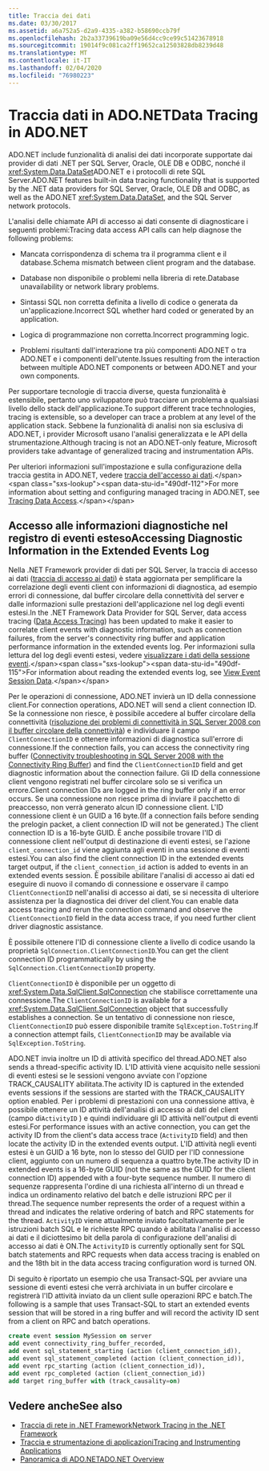 ```yaml
---
title: Traccia dei dati
ms.date: 03/30/2017
ms.assetid: a6a752a5-d2a9-4335-a382-b58690ccb79f
ms.openlocfilehash: 2b2a33739619ba09e56d4cc9ce99c51423678918
ms.sourcegitcommit: 19014f9c081ca2ff19652ca12503828db8239d48
ms.translationtype: MT
ms.contentlocale: it-IT
ms.lasthandoff: 02/04/2020
ms.locfileid: "76980223"
---
```

# <a name="data-tracing-in-adonet"></a><span data-ttu-id="490df-102">Traccia dati in ADO.NET</span><span class="sxs-lookup"><span data-stu-id="490df-102">Data Tracing in ADO.NET</span></span>

<span data-ttu-id="490df-103">ADO.NET include funzionalità di analisi dei dati incorporate supportate dai provider di dati .NET per SQL Server, Oracle, OLE DB e ODBC, nonché il <xref:System.Data.DataSet>ADO.NET e i protocolli di rete SQL Server.</span><span class="sxs-lookup"><span data-stu-id="490df-103">ADO.NET features built-in data tracing functionality that is supported by the .NET data providers for SQL Server, Oracle, OLE DB and ODBC, as well as the ADO.NET <xref:System.Data.DataSet>, and the SQL Server network protocols.</span></span>

<span data-ttu-id="490df-104">L'analisi delle chiamate API di accesso ai dati consente di diagnosticare i seguenti problemi:</span><span class="sxs-lookup"><span data-stu-id="490df-104">Tracing data access API calls can help diagnose the following problems:</span></span>

- <span data-ttu-id="490df-105">Mancata corrispondenza di schema tra il programma client e il database.</span><span class="sxs-lookup"><span data-stu-id="490df-105">Schema mismatch between client program and the database.</span></span>

- <span data-ttu-id="490df-106">Database non disponibile o problemi nella libreria di rete.</span><span class="sxs-lookup"><span data-stu-id="490df-106">Database unavailability or network library problems.</span></span>

- <span data-ttu-id="490df-107">Sintassi SQL non corretta definita a livello di codice o generata da un'applicazione.</span><span class="sxs-lookup"><span data-stu-id="490df-107">Incorrect SQL whether hard coded or generated by an application.</span></span>

- <span data-ttu-id="490df-108">Logica di programmazione non corretta.</span><span class="sxs-lookup"><span data-stu-id="490df-108">Incorrect programming logic.</span></span>

- <span data-ttu-id="490df-109">Problemi risultanti dall'interazione tra più componenti ADO.NET o tra ADO.NET e i componenti dell'utente.</span><span class="sxs-lookup"><span data-stu-id="490df-109">Issues resulting from the interaction between multiple ADO.NET components or between ADO.NET and your own components.</span></span>

<span data-ttu-id="490df-110">Per supportare tecnologie di traccia diverse, questa funzionalità è estensibile, pertanto uno sviluppatore può tracciare un problema a qualsiasi livello dello stack dell'applicazione.</span><span class="sxs-lookup"><span data-stu-id="490df-110">To support different trace technologies, tracing is extensible, so a developer can trace a problem at any level of the application stack.</span></span> <span data-ttu-id="490df-111">Sebbene la funzionalità di analisi non sia esclusiva di ADO.NET, i provider Microsoft usano l'analisi generalizzata e le API della strumentazione.</span><span class="sxs-lookup"><span data-stu-id="490df-111">Although tracing is not an ADO.NET-only feature, Microsoft providers take advantage of generalized tracing and instrumentation APIs.</span></span>

<span data-ttu-id="490df-112">Per ulteriori informazioni sull'impostazione e sulla configurazione della traccia gestita in ADO.NET, vedere [traccia dell'accesso ai dati](https://docs.microsoft.com/previous-versions/sql/sql-server-2012/hh880086(v=msdn.10)).</span><span class="sxs-lookup"><span data-stu-id="490df-112">For more information about setting and configuring managed tracing in ADO.NET, see [Tracing Data Access](https://docs.microsoft.com/previous-versions/sql/sql-server-2012/hh880086(v=msdn.10)).</span></span>

## <a name="accessing-diagnostic-information-in-the-extended-events-log"></a><span data-ttu-id="490df-113">Accesso alle informazioni diagnostiche nel registro di eventi esteso</span><span class="sxs-lookup"><span data-stu-id="490df-113">Accessing Diagnostic Information in the Extended Events Log</span></span>

<span data-ttu-id="490df-114">Nella .NET Framework provider di dati per SQL Server, la traccia di accesso ai dati ([traccia di accesso ai dati](https://docs.microsoft.com/previous-versions/sql/sql-server-2012/hh880086(v=msdn.10))) è stata aggiornata per semplificare la correlazione degli eventi client con informazioni di diagnostica, ad esempio errori di connessione, dal buffer circolare della connettività del server e dalle informazioni sulle prestazioni dell'applicazione nel log degli eventi estesi.</span><span class="sxs-lookup"><span data-stu-id="490df-114">In the .NET Framework Data Provider for SQL Server, data access tracing ([Data Access Tracing](https://docs.microsoft.com/previous-versions/sql/sql-server-2012/hh880086(v=msdn.10))) has been updated to make it easier to correlate client events with diagnostic information, such as connection failures, from the server's connectivity ring buffer and application performance information in the extended events log.</span></span> <span data-ttu-id="490df-115">Per informazioni sulla lettura del log degli eventi estesi, vedere [visualizzare i dati della sessione eventi](https://docs.microsoft.com/previous-versions/sql/sql-server-2012/hh710068(v=sql.110)).</span><span class="sxs-lookup"><span data-stu-id="490df-115">For information about reading the extended events log, see [View Event Session Data](https://docs.microsoft.com/previous-versions/sql/sql-server-2012/hh710068(v=sql.110)).</span></span>

<span data-ttu-id="490df-116">Per le operazioni di connessione, ADO.NET invierà un ID della connessione client.</span><span class="sxs-lookup"><span data-stu-id="490df-116">For connection operations, ADO.NET will send a client connection ID.</span></span> <span data-ttu-id="490df-117">Se la connessione non riesce, è possibile accedere al buffer circolare della connettività ([risoluzione dei problemi di connettività in SQL Server 2008 con il buffer circolare della connettività](https://docs.microsoft.com/archive/blogs/sql_protocols/connectivity-troubleshooting-in-sql-server-2008-with-the-connectivity-ring-buffer)) e individuare il campo `ClientConnectionID` e ottenere informazioni di diagnostica sull'errore di connessione.</span><span class="sxs-lookup"><span data-stu-id="490df-117">If the connection fails, you can access the connectivity ring buffer ([Connectivity troubleshooting in SQL Server 2008 with the Connectivity Ring Buffer](https://docs.microsoft.com/archive/blogs/sql_protocols/connectivity-troubleshooting-in-sql-server-2008-with-the-connectivity-ring-buffer)) and find the `ClientConnectionID` field and get diagnostic information about the connection failure.</span></span> <span data-ttu-id="490df-118">Gli ID della connessione client vengono registrati nel buffer circolare solo se si verifica un errore.</span><span class="sxs-lookup"><span data-stu-id="490df-118">Client connection IDs are logged in the ring buffer only if an error occurs.</span></span> <span data-ttu-id="490df-119">Se una connessione non riesce prima di inviare il pacchetto di preaccesso, non verrà generato alcun ID connessione client. L'ID connessione client è un GUID a 16 byte.</span><span class="sxs-lookup"><span data-stu-id="490df-119">(If a connection fails before sending the prelogin packet, a client connection ID will not be generated.) The client connection ID is a 16-byte GUID.</span></span> <span data-ttu-id="490df-120">È anche possibile trovare l'ID di connessione client nell'output di destinazione di eventi estesi, se l'azione `client_connection_id` viene aggiunta agli eventi in una sessione di eventi estesi.</span><span class="sxs-lookup"><span data-stu-id="490df-120">You can also find the client connection ID in the extended events target output, if the `client_connection_id` action is added to events in an extended events session.</span></span> <span data-ttu-id="490df-121">È possibile abilitare l'analisi di accesso ai dati ed eseguire di nuovo il comando di connessione e osservare il campo `ClientConnectionID` nell'analisi di accesso ai dati, se si necessita di ulteriore assistenza per la diagnostica dei driver del client.</span><span class="sxs-lookup"><span data-stu-id="490df-121">You can enable data access tracing and rerun the connection command and observe the `ClientConnectionID` field in the data access trace, if you need further client driver diagnostic assistance.</span></span>

<span data-ttu-id="490df-122">È possibile ottenere l'ID di connessione cliente a livello di codice usando la proprietà `SqlConnection.ClientConnectionID`.</span><span class="sxs-lookup"><span data-stu-id="490df-122">You can get the client connection ID programmatically by using the `SqlConnection.ClientConnectionID` property.</span></span>

<span data-ttu-id="490df-123">`ClientConnectionID` è disponibile per un oggetto di <xref:System.Data.SqlClient.SqlConnection> che stabilisce correttamente una connessione.</span><span class="sxs-lookup"><span data-stu-id="490df-123">The `ClientConnectionID` is available for a <xref:System.Data.SqlClient.SqlConnection> object that successfully establishes  a connection.</span></span> <span data-ttu-id="490df-124">Se un tentativo di connessione non riesce, `ClientConnectionID` può essere disponibile tramite `SqlException.ToString`.</span><span class="sxs-lookup"><span data-stu-id="490df-124">If a connection attempt fails, `ClientConnectionID` may be available via `SqlException.ToString`.</span></span>

<span data-ttu-id="490df-125">ADO.NET invia inoltre un ID di attività specifico del thread.</span><span class="sxs-lookup"><span data-stu-id="490df-125">ADO.NET also sends a thread-specific activity ID.</span></span> <span data-ttu-id="490df-126">L'ID attività viene acquisito nelle sessioni di eventi estesi se le sessioni vengono avviate con l'opzione TRACK_CAUSALITY abilitata.</span><span class="sxs-lookup"><span data-stu-id="490df-126">The activity ID is captured in the extended events sessions if the sessions are started with the TRACK_CAUSALITY option enabled.</span></span> <span data-ttu-id="490df-127">Per i problemi di prestazioni con una connessione attiva, è possibile ottenere un ID attività dell'analisi di accesso ai dati del client (campo di`ActivityID` ) e quindi individuare gli ID attività nell'output di eventi estesi.</span><span class="sxs-lookup"><span data-stu-id="490df-127">For performance issues with an active connection, you can get the activity ID from the client's data access trace (`ActivityID` field) and then locate the activity ID in the extended events output.</span></span> <span data-ttu-id="490df-128">L'ID attività negli eventi estesi è un GUID a 16 byte, non lo stesso del GUID per l'ID connessione client, aggiunto con un numero di sequenza a quattro byte.</span><span class="sxs-lookup"><span data-stu-id="490df-128">The activity ID in extended events is a 16-byte GUID (not the same as the GUID for the client connection ID) appended with a four-byte sequence number.</span></span> <span data-ttu-id="490df-129">Il numero di sequenze rappresenta l'ordine di una richiesta all'interno di un thread e indica un ordinamento relativo del batch e delle istruzioni RPC per il thread.</span><span class="sxs-lookup"><span data-stu-id="490df-129">The sequence number represents the order of a request within a thread and indicates the relative ordering of batch and RPC statements for the thread.</span></span> <span data-ttu-id="490df-130">`ActivityID` viene attualmente inviato facoltativamente per le istruzioni batch SQL e le richieste RPC quando è abilitata l'analisi di accesso ai dati e il diciottesimo bit della parola di configurazione dell'analisi di accesso ai dati è ON.</span><span class="sxs-lookup"><span data-stu-id="490df-130">The `ActivityID` is currently optionally sent for SQL batch statements and RPC requests when data access tracing is enabled on and the 18th bit in the data access tracing configuration word is turned ON.</span></span>

<span data-ttu-id="490df-131">Di seguito è riportato un esempio che usa Transact-SQL per avviare una sessione di eventi estesi che verrà archiviata in un buffer circolare e registrerà l'ID attività inviato da un client sulle operazioni RPC e batch.</span><span class="sxs-lookup"><span data-stu-id="490df-131">The following is a sample that uses Transact-SQL to start an extended events session that will be stored in a ring buffer and will record the activity ID sent from a client on RPC and batch operations.</span></span>

```sql
create event session MySession on server
add event connectivity_ring_buffer_recorded,
add event sql_statement_starting (action (client_connection_id)),
add event sql_statement_completed (action (client_connection_id)),
add event rpc_starting (action (client_connection_id)),
add event rpc_completed (action (client_connection_id))
add target ring_buffer with (track_causality=on)
```

## <a name="see-also"></a><span data-ttu-id="490df-132">Vedere anche</span><span class="sxs-lookup"><span data-stu-id="490df-132">See also</span></span>

- [<span data-ttu-id="490df-133">Traccia di rete in .NET Framework</span><span class="sxs-lookup"><span data-stu-id="490df-133">Network Tracing in the .NET Framework</span></span>](../../network-programming/network-tracing.md)
- [<span data-ttu-id="490df-134">Traccia e strumentazione di applicazioni</span><span class="sxs-lookup"><span data-stu-id="490df-134">Tracing and Instrumenting Applications</span></span>](../../debug-trace-profile/tracing-and-instrumenting-applications.md)
- [<span data-ttu-id="490df-135">Panoramica di ADO.NET</span><span class="sxs-lookup"><span data-stu-id="490df-135">ADO.NET Overview</span></span>](ado-net-overview.md)
